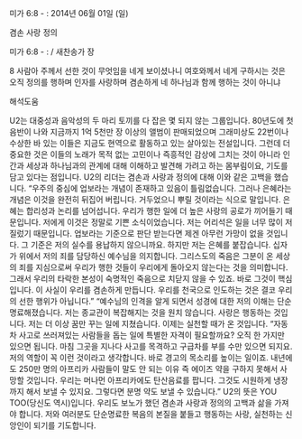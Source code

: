 미가 6:8 - : 
2014년 06월 01일 (일)

겸손 사랑 정의



미가 6:8 - : / 새찬송가  장


8 사람아 주께서 선한 것이 무엇임을 네게 보이셨나니 여호와께서 네게 구하시는 것은 오직 정의를 행하며 인자를 사랑하며 겸손하게 네 하나님과 함께 행하는 것이 아니냐

해석도움





U2는 대중성과 음악성의 두 마리 토끼를 다 잡은 몇 되지 않는 그룹입니다. 80년도에 첫 음반이 나와 지금까지 1억 5천만 장 이상의 앨범이 판매되었으며 그래미상도 22번이나 수상한 바 있는 이들은 지금도 현역으로 활동하고 있는 살아있는 전설입니다. 그런데 더 중요한 것은 이들의 노래가 목적 없는 고민이나 즉흥적인 감상에 그치는 것이 아니라 인간과 세상과 하나님과의 관계에 대해 이해하고 발견해 가려고 하는 몸부림이요, 기도를 담고 있다는 점입니다. U2의 리더는 겸손과 사랑과 정의에 대해 이와 같은 고백을 했습니다. 
“우주의 중심에 업보라는 개념이 존재하고 있음이 틀림없습니다. 그러나 은혜라는 개념은 이것을 완전히 뒤집어 버립니다. 거두었으니 뿌릴 것이라는 식으로 말입니다. 은혜는 합리성과 논리를 넘어섭니다. 우리가 행한 일에 더 높은 사랑의 공로가 끼어들기 때문입니다. 저에게 이것은 정말로 기쁜 소식이었습니다. 저는 어리석은 일을 너무 많이 저질렀기 때문입니다. 업보라는 기준으로 판단 받는다면 제겐 아무런 가망이 없을 것입니다. 그 기준은 저의 실수를 용납하지 않으니까요. 하지만 저는 은혜를 붙잡습니다. 십자가 위에서 저의 죄를 담당하신 예수님을 의지합니다. 그리스도의 죽음은 그분이 온 세상의 죄를 지심으로써 우리가 행한 것들이 우리에게 돌아오지 않는다는 것을 의미합니다. 그래서 우리의 타락한 본성이 숙명적인 죽음으로 치닫지 않을 수 있죠. 바로 그것이 핵심입니다. 이 사실이 우리를 겸손하게 만듭니다. 우리를 천국으로 인도하는 것은 결코 우리의 선한 행위가 아닙니다.”
“예수님의 인격을 알게 되면서 성경에 대한 저의 이해는 단순명료해졌습니다. 저는 종교관이 복잡해지는 것을 원치 않습니다. 사랑은 행동하는 것입니다. 저는 더 이상 꿈만 꾸는 일에 지쳤습니다. 이제는 실천할 때가 온 것입니다. “자동차 사고로 쓰러져있는 사람들을 돕는 일에 특별한 자격이 필요할까요? 오직 한 가지만 있으면 됩니다. 마침 그곳을 지나다 사고를 목격하고 구급차를 부를 수만 있으면 되지요. 저의 역할이 꼭 이런 것이라고 생각합니다. 바로 경고의 목소리를 높이는 일이죠. 내년에도 250만 명의 아프리카 사람들이 말도 안 되는 이유 즉 에이즈 약을 구하지 못해서 사망할 것입니다. 우리는 머나먼 아프리카에도 탄산음료를 팝니다. 그것도 시원하게 냉장까지 해서 보낼 수 있지요. 그렇다면 분명 약도 보낼 수 있습니다.”
U2의 뜻은 YOU TOO(당신도 역시)입니다. 우리도 보노가 했던 겸손과 사랑과 정의의 고백과 삶을 가져야 합니다. 저와 여러분도 단순명료한 복음의 본질을 붙들고 행동하는 사랑, 실천하는 신앙인이 되기를 기도합니다.